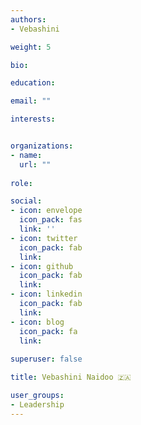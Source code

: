 ```yaml
---
authors:
- Vebashini

weight: 5

bio: 

education:

email: ""

interests:


organizations:
- name: 
  url: ""
  
role: 

social:
- icon: envelope
  icon_pack: fas
  link: '' 
- icon: twitter
  icon_pack: fab
  link: 
- icon: github
  icon_pack: fab
  link: 
- icon: linkedin
  icon_pack: fab
  link: 
- icon: blog
  icon_pack: fa
  link:  
  
superuser: false

title: Vebashini Naidoo 🇿🇦

user_groups:
- Leadership
---
```


